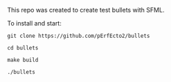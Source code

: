 This repo was created to create test bullets with SFML.

To install and start:

`git clone https://github.com/pErfEcto2/bullets`

`cd bullets`

`make build`

`./bullets`
